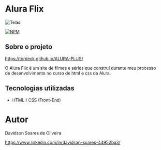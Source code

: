 # Alura Flix
![Telas](https://user-images.githubusercontent.com/120040546/216397361-d8d4df26-87ef-417c-800c-9954159cf4ad.png)



[![NPM](https://img.shields.io/npm/l/react)](https://github.com/tordeck/Alurabook/blob/main/LICENCE)

## Sobre o projeto

https://tordeck.github.io/ALURA-PLUS/

O Alura Flix é um site de filmes e séries que construí durante meu processo de desenvolvimento no curso de html e css da Alura.

## Tecnologias utilizadas
- HTML / CSS (Front-End)


# Autor

Davidson Soares de Oliveira

https://www.linkedin.com/in/davidson-soares-44952ba3/
